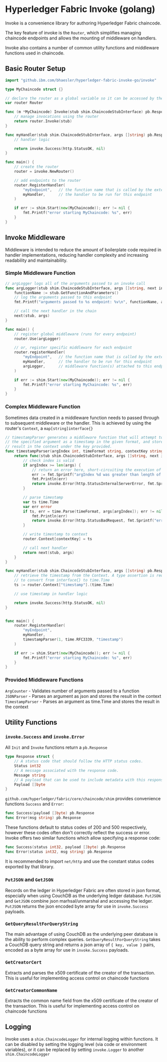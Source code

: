 # Hyperledger Fabric Invoke (golang)

Invoke is a convenience library for authoring Hyperledger Fabric chaincode.

The key feature of invoke is the `Router`, which simplifies managing chaincode endpoints and allows the mounting of middleware on handlers.

Invoke also contains a number of common utility functions and middleware functions used in chaincode.

## Basic Router Setup

```go
import "github.ibm.com/bhaesler/hyperledger-fabric-invoke-go/invoke"

type MyChaincode struct {}

// declare the router as a global variable so it can be accessed by the Invoke function
var router Router

func (m *MyChaincode) Invoke(stub shim.ChaincodeStubInterface) pb.Response {
    // manage invocations using the router
    return router.Invoke(stub)
}

func myHandler(stub shim.ChaincodeStubInterface, args []string) pb.Response {
    // handler logic

    return invoke.Success(http.StatusOK, nil)
}

func main() {
    // create the router
    router = invoke.NewRouter()

    // add endpoints to the router
    router.RegisterHandler(
        "myEndpoint",   // the function name that is called by the external client
        myHandler,      // the handler to be run for this endpoint
    )

    if err := shim.Start(new(MyChaincode)); err != nil {
        fmt.Printf("error starting MyChaincode: %s", err)
    }
}
```

## Invoke Middleware

Middleware is intended to reduce the amount of boilerplate code required in handler implementations, reducing handler complexity and increasing readability and maintainability.

### Simple Middleware Function

```go
// argLogger logs all of the arguments passed to an invoke call
func argLogger(stub shim.ChaincodeStubInterface, args []string, next invoke.Handler) pb.Response {
    functionName := stub.GetFunctionAndParameters()
    // log the arguments passed to this endpoint
    fmt.Printf("arguments passed to %s endpoint: %v\n", functionName, args)

    // call the next handler in the chain
    next(stub, args)
}

func main() {
    // register global middleware (runs for every endpoint)
    router.Use(argLogger)

    // or, register specific middleware for each endpoint
    router.registerHandler(
        "myEndpoint",   // the function name that is called by the external client
        myHandler,      // the handler to be run for this endpoint
        argLogger,      // middleware function(s) attached to this endpoint
    ) 

    if err := shim.Start(new(MyChaincode)); err != nil {
        fmt.Printf("error starting MyChaincode: %s", err)
    }
}
```

### Complex Middleware Function

Sometimes data created in a middleware function needs to passed through to subsequent middleware or the handler. This is achieved by using the router's `Context`, a `map[string]interface{}`

```go
// timestampParser generates a middleware function that will attempt to parse
// the specified argument as a timestamp in the given format, and store the
// result in the context under the key provided.
func timestampParser(argIndex int, timeFormat string, contextKey string) Middleware {
    return func(stub shim.ChaincodeStubInterface, args []string, next invoke.Handler) pb.Response {
        // check index is valid
        if argIndex >= len(args) {
            // return an error here, short-circuiting the execution of other handlers on the endpoint
            err := fmt.Sprintf("argIndex %d was greater than length of args", argIndex)
            fmt.Println(err)
            return invoke.Error(http.StatusInternalServerError, fmt.Sprintf("error parsing time: %s", err))
        }

        // parse timestamp
        var ts time.Time
        var err error
        if ts, err = time.Parse(timeFormat, args[argIndex]); err != nil {
            fmt.Println(err)
            return invoke.Error(http.StatusBadRequest, fmt.Sprintf("error parsing time string: %s", err.Error()))
        }

        // write timestamp to context
        router.Context[contextKey] = ts

        // call next handler
        return next(stub, args)
    }
}

func myHandler(stub shim.ChaincodeStubInterface, args []string) pb.Response {
    // retrieve the timestamp from the Context. A type assertion is required
    // to convert from interface{} to time.Time
    ts := router.Context["timestamp"].(time.Time)

    // use timestamp in handler logic

    return invoke.Success(http.StatusOK, nil)
}


func main() {
    router.RegisterHandler(
        "myEndpoint",
        myHandler,
        timestampParser(1, time.RFC3339, "timestamp")
    )

    if err := shim.Start(new(MyChaincode)); err != nil {
        fmt.Printf("error starting MyChaincode: %s", err)
    }
}
```

### Provided Middleware Functions

`ArgCounter` - Validates number of arguments passed to a function
`JSONParser` - Parses an argument as json and stores the result in the context
`TimestampParser` - Parses an argument as time.Time and stores the result in the context

## Utility Functions

### `invoke.Success` and `invoke.Error`

All `Init` and `Invoke` functions return a `pb.Response`
```go
type Response struct {
	// A status code that should follow the HTTP status codes.
	Status int32
	// A message associated with the response code.
	Message string
	// A payload that can be used to include metadata with this response.
	Payload []byte
}
```
`github.com/hyperledger/fabric/core/chaincode/shim` provides convenience functions `Success` and `Error`:
```go
func Success(payload []byte) pb.Response
func Error(msg string) pb.Response
```
These functions default to status codes of 200 and 500 respectively, however these codes often don't correctly reflect the success or error.
Invoke offers two similar functions which allow specifying a response code:
```go
func Success(status int32, payload []byte) pb.Response
func Error(status int32, msg string) pb.Response
```
It is recommended to import `net/http` and use the constant status codes exported by that library.

### `PutJSON` and `GetJSON`

Records on the ledger in Hyperledger Fabric are often stored in json format, especially when using CouchDB as the underlying ledger database. `PutJSON` and `GetJSON` combine json marhsal/unmarshal and accessing the ledger. `PutJSON` returns the json encoded byte array for use in `invoke.Success` payloads.

### `GetQueryResultForQueryString`

 The main advantage of using CouchDB as the underlying peer database is the ability to perform complex queries. `GetQueryResultForQueryString` takes a CouchDB query string and returns a json array of `{ key, value }` pairs, encoded as a byte array for use in `invoke.Success` payloads.

 ### `GetCreatorCert`

 Extracts and parses the x509 certificate of the creator of the transaction. This is useful for implementing access control on chaincode functions

 ### `GetCreatorCommonName`

 Extracts the common name field from the x509 certificate of the creator of the transaction. This is useful for implementing access control on chaincode functions

 ## Logging

 Invoke uses a `shim.ChaincodeLogger` for internal logging within functions. It can be disabled by setting the logging level (via code or environment variables), or it can be replaced by setting `invoke.Logger` to another `shim.ChaincodeLogger`